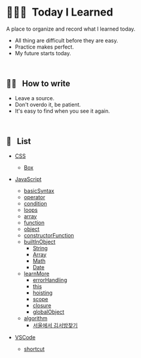 # 👨🏻‍💻 &nbsp;Today I Learned

A place to organize and record what I learned today.

- All thing are difficult before they are easy.
- Practice makes perfect.
- My future starts today.

<br />

## ✍🏼 &nbsp; How to write

- Leave a source.
- Don't overdo it, be patient.
- It's easy to find when you see it again.

<br />

## 📝 &nbsp; List

* [CSS](https://github.com/lightixxx/TIL/blob/master/CSS)
   - [Box](https://github.com/lightixxx/TIL/blob/master/CSS/Box.md)

* [JavaScript](https://github.com/lightixxx/TIL/blob/master/JavaScript)
  - [basicSyntax](https://github.com/lightixxx/TIL/blob/master/JavaScript/basicSyntax.md)
  - [operator](https://github.com/lightixxx/TIL/blob/master/JavaScript/operator.md)
  - [condition](https://github.com/lightixxx/TIL/blob/master/JavaScript/condition.md)
  - [loops](https://github.com/lightixxx/TIL/blob/master/JavaScript/loops.md)
  - [array](https://github.com/lightixxx/TIL/blob/master/JavaScript/array.md)
  - [function](https://github.com/lightixxx/TIL/blob/master/JavaScript/function.md)
  - [object](https://github.com/lightixxx/TIL/blob/master/JavaScript/object.md)
  - [constructorFunction](https://github.com/lightixxx/TIL/blob/master/JavaScript/constructorFunction.md)
  - [builtInObject](https://github.com/lightixxx/TIL/blob/master/JavaScript/builtInObject)
    * [String](https://github.com/lightixxx/TIL/blob/master/JavaScript/builtInObject/String.md)
    * [Array](https://github.com/lightixxx/TIL/blob/master/JavaScript/builtInObject/Array.md)
    * [Math](https://github.com/lightixxx/TIL/blob/master/JavaScript/builtInObject/Math.md)
    * [Date](https://github.com/lightixxx/TIL/blob/master/JavaScript/builtInObject/Date.md)
  - [learnMore](https://github.com/lightixxx/TIL/blob/master/JavaScript/learnMore.md)
    * [errorHandling](https://github.com/lightixxx/TIL/blob/master/JavaScript/learnMore/errorHandling.md)
    * [this](https://github.com/lightixxx/TIL/blob/master/JavaScript/learnMore/this.md)
    * [hoisting](https://github.com/lightixxx/TIL/blob/master/JavaScript/learnMore/hoisting.md)
    * [scope](https://github.com/lightixxx/TIL/blob/master/JavaScript/learnMore/scope.md)
    * [closure](https://github.com/lightixxx/TIL/blob/master/JavaScript/learnMore/closure.md)
    * [globalObject](https://github.com/lightixxx/TIL/blob/master/JavaScript/learnMore/globalObject.md)
  - [algorithm](https://github.com/lightixxx/TIL/blob/master/JavaScript/Algorithm/README.md)
     * [서울에서 김서방찾기](https://github.com/lightixxx/TIL/blob/master/JavaScript/Algorithm/findMrKim.md)

* [VSCode](https://github.com/lightixxx/TIL/blob/master/VScode)
  - [shortcut](https://github.com/lightixxx/TIL/blob/master/VScode/shortcut.md)